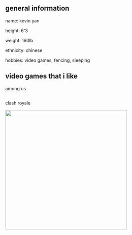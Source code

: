 
<html>


<body>
<h2> general information </h2>
  <p> name: kevin yan </p>
  <p> height: 6'3 </p>
  <p> weight: 160lb </p>
  <p> ethnicity: chinese </p>
  <p> hobbies: video games, fencing, sleeping </p>
  
  <h2> video games that i like </h2>
  <p> among us </p> 
  <img src=" " />
  <p> clash royale </p> 
<img src="https://user-images.githubusercontent.com/114519131/193762913-c2904cd2-724f-4228-abac-647d1d2b9e7d.jpg" data-noaft="1" style="width: 383px; height: 375.22px; margin: 0px;" />
</body>



</html>
